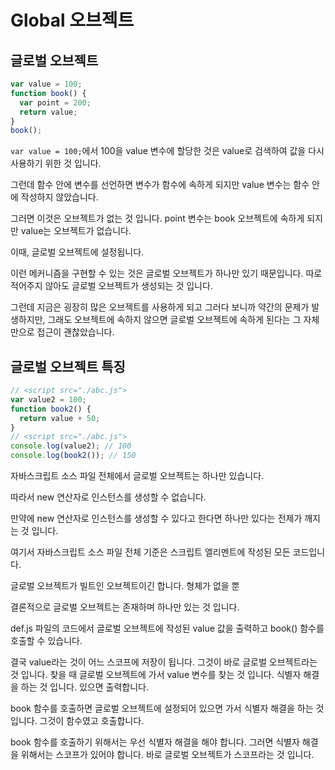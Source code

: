 # Global 오브젝트

## 글로벌 오브젝트

```js
var value = 100;
function book() {
  var point = 200;
  return value;
}
book();
```

`var value = 100;`에서 100을 value 변수에 할당한 것은 value로 검색하여 값을 다시 사용하기 위한 것 입니다.

그런데 함수 안에 변수를 선언하면 변수가 함수에 속하게 되지만 value 변수는 함수 안에 작성하지 않았습니다.

그러면 이것은 오브젝트가 없는 것 입니다. point 변수는 book 오브젝트에 속하게 되지만 value는 오브젝트가 없습니다.

이때, 글로벌 오브젝트에 설정됩니다.

이런 메커니즘을 구현할 수 있는 것은 글로벌 오브젝트가 하나만 있기 때문입니다. 따로 적어주지 않아도 글로벌 오브젝트가 생성되는 것 입니다.

그런데 지금은 굉장히 많은 오브젝트를 사용하게 되고 그러다 보니까 약간의 문제가 발생하지만, 그래도 오브젝트에 속하지 않으면 글로벌 오브젝트에 속하게 된다는 그 자체만으로 접근이 괜찮았습니다.

## 글로벌 오브젝트 특징

```js
// <script src="./abc.js">
var value2 = 100;
function book2() {
  return value + 50;
}
// <script src="./abc.js">
console.log(value2); // 100
console.log(book2()); // 150
```

자바스크립트 소스 파일 전체에서 글로벌 오브젝트는 하나만 있습니다.

따라서 new 연산자로 인스턴스를 생성할 수 없습니다.

만약에 new 연산자로 인스턴스를 생성할 수 있다고 한다면 하나만 있다는 전제가 깨지는 것 입니다.

여기서 자바스크립트 소스 파일 전체 기준은 스크립트 엘리멘트에 작성된 모든 코드입니다.

글로벌 오브젝트가 빌트인 오브젝트이긴 합니다. 형체가 없을 뿐

결론적으로 글로벌 오브젝트는 존재하며 하나만 있는 것 입니다.

def.js 파일의 코드에서 글로벌 오브젝트에 작성된 value 값을 출력하고 book() 함수를 호출할 수 있습니다.

결국 value라는 것이 어느 스코프에 저장이 됩니다. 그것이 바로 글로벌 오브젝트라는 것 입니다. 찾을 때 글로벌 오브젝트에 가서 value 변수를 찾는 것 입니다. 식별자 해결을 하는 것 입니다. 있으면 출력합니다.

book 함수를 호출하면 글로벌 오브젝트에 설정되어 있으면 가서 식별자 해결을 하는 것 입니다. 그것이 함수였고 호출합니다.

book 함수를 호출하기 위해서는 우선 식별자 해결을 해야 합니다. 그러면 식별자 해결을 위해서는 스코프가 있어야 합니다. 바로 글로벌 오브젝트가 스코프라는 것 입니다.
